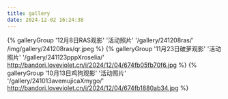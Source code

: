 ```yaml
---
title: gallery
date: 2024-12-02 16:24:38
---
```

<div class="gallery-group-main">

[//]: # ({% galleryGroup '3月22日BangdreamOnly' '活动照片' '/gallery/250322bangdreamonly/' /img/gallery/250322bangdreamonly/title_photo.png %})
{% galleryGroup '12月8日RAS观影' '活动照片' '/gallery/241208ras/' /img/gallery/241208ras/qr.jpeg %}
{% galleryGroup '11月23日破萝观影' '活动照片' '/gallery/241123pppXroselia/' http://bandori.loveviolet.cn/i/2024/12/04/674fb05fb70f6.jpg %}
{% galleryGroup '10月13日鸡狗观影' '活动照片' '/gallery/241013avemujicaXmygo/' http://bandori.loveviolet.cn/i/2024/12/04/674fb1880ab34.jpg %}
</div>
